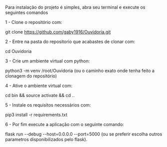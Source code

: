 Para instalação do projeto é simples, abra seu terminal e execute os seguintes comandos

1 - Clone o repositório com:

git clone https://github.com/gaby1916/Ouvidoria.git

2 - Entre na pasta do repositorio que acabastes de clonar com:

cd Ouvidoria

3 - Crie um ambiente virtual com python:

python3 -m venv /root/Ouvidoria (ou o caminho exato onde tenha feito a clonagem do repositório)

4 - Ative o ambiente virtual com:

cd bin && source activate && cd ..

5 - Instale os requisitos necessários com:

pip3 install -r requirements.txt

6 - Por fim execute a aplicação com o seguinte comando:

flask run --debug --host=0.0.0.0 --port=5000 (ou se preferir escolha outros parametros disponibilizados pelo flask).
